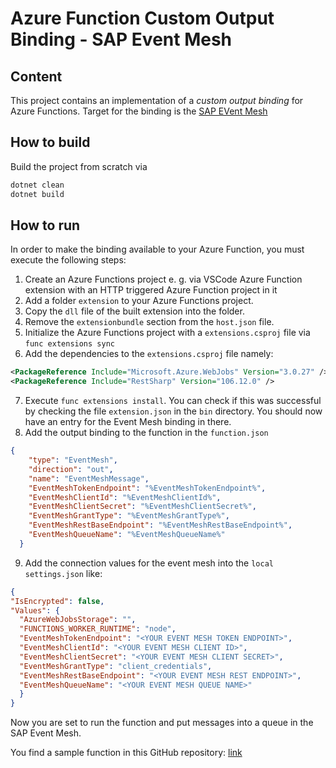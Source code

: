 # Azure Function Custom Output Binding - SAP Event Mesh

## Content

This project contains an implementation of a _custom output binding_ for Azure Functions. Target for the binding is the [SAP EVent Mesh](https://help.sap.com/viewer/product/SAP_EM/Cloud/)

## How to build

Build the project from scratch via

```powershell
dotnet clean
dotnet build
```

## How to run

In order to make the binding available to your Azure Function, you must execute the following steps:

1. Create an Azure Functions project e. g. via VSCode Azure Function extension with an HTTP triggered Azure Function project in it
2. Add a folder `extension` to your Azure Functions project.
3. Copy the `dll` file of the built extension into the folder.
4. Remove the `extensionbundle` section from the `host.json` file.
5. Initialize the Azure Functions project with a `extensions.csproj` file via `func extensions sync`
6. Add the dependencies to the `extensions.csproj` file namely:

  ```XML
  <PackageReference Include="Microsoft.Azure.WebJobs" Version="3.0.27" />
  <PackageReference Include="RestSharp" Version="106.12.0" />
  ```

7. Execute `func extensions install`. You can check if this was successful by checking the file `extension.json` in the `bin` directory. You should now have an entry for the Event Mesh binding in there.
8. Add the output binding to the function in the `function.json`

  ```json
  {
      "type": "EventMesh",
      "direction": "out",
      "name": "EventMeshMessage",
      "EventMeshTokenEndpoint": "%EventMeshTokenEndpoint%",
      "EventMeshClientId": "%EventMeshClientId%",
      "EventMeshClientSecret": "%EventMeshClientSecret%",
      "EventMeshGrantType": "%EventMeshGrantType%",
      "EventMeshRestBaseEndpoint": "%EventMeshRestBaseEndpoint%",
      "EventMeshQueueName": "%EventMeshQueueName%"
    }
  ```

9. Add the connection values for the event mesh into the `local settings.json` like:

  ```json
  {
  "IsEncrypted": false,
  "Values": {
    "AzureWebJobsStorage": "",
    "FUNCTIONS_WORKER_RUNTIME": "node",
    "EventMeshTokenEndpoint": "<YOUR EVENT MESH TOKEN ENDPOINT>",
    "EventMeshClientId": "<YOUR EVENT MESH CLIENT ID>",
    "EventMeshClientSecret": "<YOUR EVENT MESH CLIENT SECRET>",
    "EventMeshGrantType": "client_credentials",
    "EventMeshRestBaseEndpoint": "<YOUR EVENT MESH REST ENDPOINT>",
    "EventMeshQueueName": "<YOUR EVENT MESH QUEUE NAME>"
    }
  }
  ```

Now you are set to run the function and put messages into a queue in the SAP Event Mesh.

You find a sample function in this GitHub repository: [link]()

